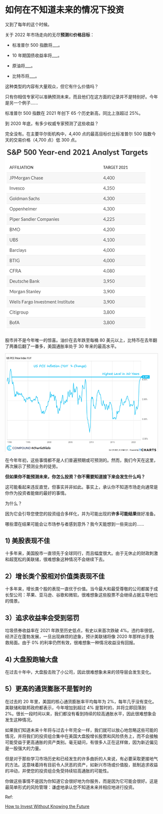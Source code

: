 # 如何在不知道未来的情况下投资

又到了每年的这个时候。

关于 2022 年市场走向的无尽**预测**和**价格目标**：

- 标准普尔 500 指数将___。

- 10 年期国债收益率将___。

- 原油将___。

- 比特币将___。

这种类型的内容有大量观众，但它有什么价值吗？

只有你相信专家可以准确预测未来，而且他们在这方面的记录并不是特别好。今年是另一个例子......

标准普尔 500 指数在 2021 年创下 65 个历史新高，同比上涨超过 25%。

到 2020 年底，有多少权威专家预测了这些收益？

完全没有。在主要华尔街机构中，4,400 点的最高目标价比标准普尔 500 指数今天的交易价格（4,700 点）低 300 点。

![img](SP-2021-price-targets.png)

股市并不是今年唯一的惊喜。油价在去年跌至每桶 80 美元以上，比特币在去年翻了两番后翻了一番多，美国通胀率处于 30 年来的最高水平。

![img](pce-yoy-10-29.png)

在今年年初，这些事情都不是人们普遍预期或可预测的。然而，我们今天在这里，再次展示了预测业务的徒劳。

**但如果你不能预测未来，你怎么投资？你不需要知道接下来会发生什么吗？**

这可能看起来违反直觉，但事实并非如此。事实上，承认你不知道市场走向通常是你作为投资者能做的最好的事情。

为什么？

因为它会引导您使您的投资组合多样化，并为可能出现的**许多可能结果**做好准备。

哪些潜在结果可能会让市场参与者感到意外？我今天能想到一些突出的......

## 1) 美股表现不佳

十多年来，美国股市一直领先于全球同行，而且幅度很大。由于无休止的财政刺激和超宽松的美联储，很难想象这种情况不会继续下去。

## 2）增长类个股相对价值类表现不佳

十多年来，增长类个股的表现一直优于价值。当今最大和最受尊敬的公司都属于成长型公司：苹果、亚马逊、谷歌和微软。很难想象这些股票不会继续占据主导地位的情景。

## 3）追求收益率会受到惩罚

垃圾债券收益率在 2021 年跌至历史低点，有史以来首次跌破 4%。违约率很低，经济正在蓬勃发展，一旦出现麻烦的迹象，预计美联储将像 2020 年那样出手挽救局面。由于 0% 的利率仍然有效，很难想象一种情况收益没有回报。

## 4) 大盘股跑输大盘

在过去十年中，大盘股击败了小公司，因此很难想象未来的领导层会发生变化。

## 5）更高的通货膨胀不是暂时的

在过去的 20 年里，美国的核心通货膨胀率平均每年为 2%，每年几乎没有变化。美联储和联邦政府都表示，今年增加到超过 4% 是暂时的，并将立即回落到 2%。很长一段时间以来，我们都没有看到持续的较高通胀水平，因此很难想象会发生这种情况。

如果我们知道未来十年将与过去十年完全一样，我们就可以放心地忽略这些可能的情况，并将我们的投资组合集中在美国大盘股增长股票和风险债务上，而不会接触可能受益于更高通胀的资产类别。毫无疑问，有很多人正在这样做，因为新近偏见是一股强大的力量。

但是对于那些学习市场历史和已经发生的许多曲折的人来说，有必要采取更接地气的方法。这意味着持有目前令人厌恶的资产，如新兴市场或价值股，抵制追求收益的冲动，并使您的投资组合免受持续较高通胀的可能性。

你做这些事情不是因为你知道它会很好地为你服务，而是因为它可能会很好。这是最简单形式的风险管理：谦虚地承认您不知道未来并相应地进行投资。

Ref:

[How to Invest Without Knowing the Future](https://compoundadvisors.com/2021/how-to-invest-without-knowing-the-future)

 

